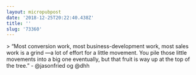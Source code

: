 ```yaml
---
layout: micropubpost
date: '2018-12-25T20:22:40.438Z'
title: ''
slug: '73360'
---
```

&gt; “Most conversion work, most business-development work, most sales work is a grind —a lot of effort for a little movement. You pile those little movements into a big one eventually, but that fruit is way up at the top of the tree.” - @jasonfried og @dhh
